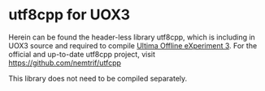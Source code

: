 # utf8cpp for UOX3

Herein can be found the header-less library utf8cpp, which is including in UOX3 source and required to compile [Ultima Offline eXperiment 3](https://github.com/UOX3DevTeam/UOX3/). For the official and up-to-date utf8cpp project, visit https://github.com/nemtrif/utfcpp

This library does not need to be compiled separately.
